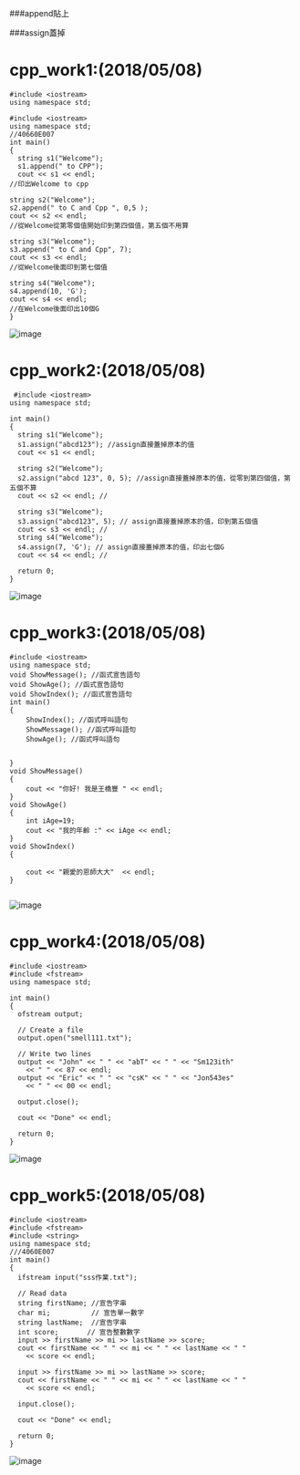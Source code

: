 ###append貼上

###assign蓋掉
# cpp_work1:(2018/05/08)
```
#include <iostream>
using namespace std;

#include <iostream>
using namespace std;
//40660E007 
int main()
{
  string s1("Welcome");
  s1.append(" to CPP"); 
  cout << s1 << endl; 
//印出Welcome to cpp 

string s2("Welcome");
s2.append(" to C and Cpp ", 0,5 ); 
cout << s2 << endl;
//從Welcome從第零個值開始印到第四個值，第五個不用算 

string s3("Welcome");
s3.append(" to C and Cpp", 7); 
cout << s3 << endl;
//從Welcome後面印到第七個值 

string s4("Welcome"); 
s4.append(10, 'G'); 
cout << s4 << endl; 
//在Welcome後面印出10個G
} 
```
![image](https://github.com/s3423a335/cpp/blob/master/picture/7.PNG)

# cpp_work2:(2018/05/08)
```
 #include <iostream>
using namespace std;

int main()
{
  string s1("Welcome");
  s1.assign("abcd123"); //assign直接蓋掉原本的值 
  cout << s1 << endl; 
  
  string s2("Welcome");
  s2.assign("abcd 123", 0, 5); //assign直接蓋掉原本的值，從零到第四個值，第五個不算 
  cout << s2 << endl; // 

  string s3("Welcome");
  s3.assign("abcd123", 5); // assign直接蓋掉原本的值，印到第五個值 
  cout << s3 << endl; // 
  string s4("Welcome"); 
  s4.assign(7, 'G'); // assign直接蓋掉原本的值，印出七個G 
  cout << s4 << endl; // 

  return 0;
}

```
![image](https://github.com/s3423a335/cpp/blob/master/picture/5.PNG)
# cpp_work3:(2018/05/08)
```
#include <iostream>
using namespace std;
void ShowMessage(); //函式宣告語句
void ShowAge(); //函式宣告語句
void ShowIndex(); //函式宣告語句
int main()
{
	ShowIndex(); //函式呼叫語句
	ShowMessage(); //函式呼叫語句
	ShowAge(); //函式呼叫語句

 
}
void ShowMessage()
{
	cout << "你好! 我是王橋豐 " << endl;
}
void ShowAge()
{
	int iAge=19;
	cout << "我的年齡 :" << iAge << endl;
}
void ShowIndex()
{

	cout << "親愛的恩師大大"  << endl;
}
  
```
![image](https://github.com/s3423a335/cpp/blob/master/picture/6.PNG)

# cpp_work4:(2018/05/08)
```
#include <iostream>
#include <fstream>
using namespace std;

int main()
{
  ofstream output;

  // Create a file
  output.open("smell111.txt");

  // Write two lines
  output << "John" << " " << "abT" << " " << "Sm123ith" 
    << " " << 87 << endl;
  output << "Eric" << " " << "csK" << " " << "Jon543es" 
    << " " << 00 << endl;

  output.close();

  cout << "Done" << endl;

  return 0;
}

```
![image](https://github.com/s3423a335/cpp/blob/master/picture/8.PNG)
# cpp_work5:(2018/05/08)
```
#include <iostream>
#include <fstream>
#include <string>
using namespace std;
///4060E007 
int main()
{
  ifstream input("sss作業.txt");

  // Read data
  string firstName; //宣告字串 
  char mi;          // 宣告單一數字 
  string lastName;  //宣告字串 
  int score;       // 宣告整數數字 
  input >> firstName >> mi >> lastName >> score;
  cout << firstName << " " << mi << " " << lastName << " "
    << score << endl;

  input >> firstName >> mi >> lastName >> score;
  cout << firstName << " " << mi << " " << lastName << " "
    << score << endl;

  input.close();

  cout << "Done" << endl;

  return 0;
}

```
![image](https://github.com/s3423a335/cpp/blob/master/picture/9.PNG)
